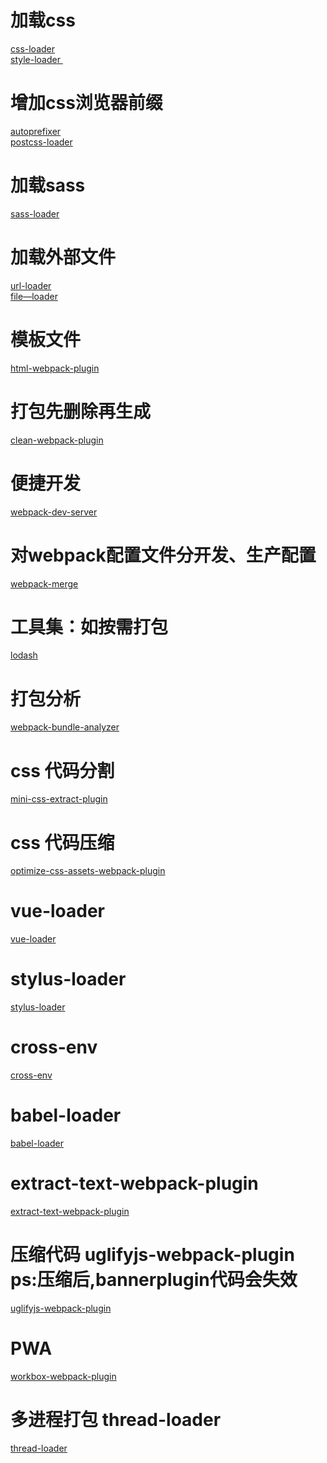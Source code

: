    # 加载css
   [ css-loader ]( https://github.com/webpack-contrib/css-loader )  <br/>
   [ style-loader ]( https://github.com/webpack-contrib/style-loader )    <br/>
   # 增加css浏览器前缀
   [ autoprefixer ]( https://github.com/postcss/autoprefixer )    <br/>
   [ postcss-loader ]( https://github.com/webpack-contrib/postcss-loader )    <br/>
   #  加载sass
   [ sass-loader ]( https://github.com/webpack-contrib/sass-loader )    <br/>
   # 加载外部文件
   [ url-loader ]( https://github.com/webpack-contrib/url-loader )    <br/>
   [ file—loader ]( https://github.com/webpack-contrib/file-loader )    <br/>
   # 模板文件
   [ html-webpack-plugin ]( https://github.com/jantimon/html-webpack-plugin )    <br/>
   # 打包先删除再生成
   [ clean-webpack-plugin ]( https://github.com/johnagan/clean-webpack-plugin )    <br/>
   # 便捷开发
   [ webpack-dev-server ]( https://github.com/webpack/webpack-dev-server )    <br/>
   # 对webpack配置文件分开发、生产配置
   [ webpack-merge ](    https://github.com/survivejs/webpack-merge )    <br/>
   # 工具集：如按需打包
   [ lodash ]( https://github.com/lodash/lodash )    <br/>
   # 打包分析
   [ webpack-bundle-analyzer ]( https://github.com/webpack-contrib/webpack-bundle-analyzer )    <br/>
   # css 代码分割
   [ mini-css-extract-plugin ]( https://github.com/webpack-contrib/mini-css-extract-plugin )    <br/>
   # css 代码压缩
   [ optimize-css-assets-webpack-plugin ]( https://github.com/NMFR/optimize-css-assets-webpack-plugin )    <br/>
   # vue-loader
   [ vue-loader ]( https://github.com/vuejs/vue-loader )    <br/>
   # stylus-loader
   [ stylus-loader ]( https://github.com/webpack-contrib/stylus-loader )    <br/>
   # cross-env
   [ cross-env ]( https://github.com/kentcdodds/cross-env )    <br/>
   # babel-loader
   [ babel-loader ]( https://github.com/babel/babel-loader )    <br/>
   # extract-text-webpack-plugin
   [ extract-text-webpack-plugin ]( https://github.com/webpack-contrib/extract-text-webpack-plugin )    <br/>
   # 压缩代码 uglifyjs-webpack-plugin ps:压缩后,bannerplugin代码会失效
   [ uglifyjs-webpack-plugin ]( https://github.com/webpack-contrib/uglifyjs-webpack-plugin )    <br/>
   # PWA
   [ workbox-webpack-plugin ](    https://www.npmjs.com/package/@anilanar/workbox-webpack-plugin )    <br/>
   # 多进程打包 thread-loader
   [ thread-loader ](    https://github.com/webpack-contrib/thread-loader )    <br/>
